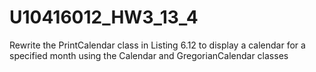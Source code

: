 # U10416012_HW3_13_4
Rewrite the PrintCalendar class in  Listing 6.12 to display a calendar for a specified month using the Calendar and GregorianCalendar classes
